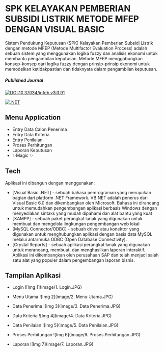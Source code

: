 # SPK KELAYAKAN PEMBERIAN SUBSIDI LISTRIK METODE MFEP DENGAN VISUAL BASIC
Sistem Pendukung Keputusan (SPK) Kelayakan Pemberian Subsidi Listrik dengan metode MFEP (Metode Multifactor Evaluation Process) adalah sebuah sistem yang menggunakan logika fuzzy dan analisis ekonomi untuk membantu pengambilan keputusan. Metode MFEP menggabungkan konsep-konsep dari logika fuzzy dengan prinsip-prinsip ekonomi untuk memodelkan ketidakpastian dan tidaknyata dalam pengambilan keputusan.
##### Published Journal 
[![DOI:10.37034/infeb.v3i3.91](https://zenodo.org/badge/DOI/10.37034/infeb.v3i3.91.svg)](https://doi.org/10.37034/infeb.v3i3.91)

[![.NET](https://img.shields.io/badge/--512BD4?logo=.net&logoColor=ffffff)](https://dotnet.microsoft.com/)

## Menu Application
- Entry Data Calon Penerima
- Entry Data Kriteria
- Entry Penilaian
- Proses Perhitungan
- Laporan Keputusan
- ✨Magic ✨

## Tech
Aplikasi ini dibangun dengan menggunakan:
- [Visual Basic .NET] - sebuah bahasa pemrograman yang merupakan bagian dari platform .NET Framework. VB.NET adalah penerus dari Visual Basic 6.0 dan dikembangkan oleh Microsoft. Bahasa ini dirancang untuk memudahkan pengembangan aplikasi berbasis Windows dengan menyediakan sintaks yang mudah dipahami dan alat bantu yang kuat
- [XAMPP] - sebuah paket perangkat lunak yang digunakan untuk membuat dan mengelola lingkungan pengembangan web lokal
- [MySQL Connector/ODBC] - sebuah driver atau konektor yang digunakan untuk menghubungkan aplikasi dengan basis data MySQL melalui antarmuka ODBC (Open Database Connectivity).
- [Crystal Reports] - sebuah aplikasi perangkat lunak yang digunakan untuk merancang, membuat, dan menghasilkan laporan interaktif. Aplikasi ini dikembangkan oleh perusahaan SAP dan telah menjadi salah satu alat yang populer dalam pengembangan laporan bisnis.



## Tampilan Aplikasi
- Login
![Img 1](image/1. Login.JPG)

- Menu Utama
![Img 2](image/2. Menu Utama.JPG)

- Data Penerima
![Img 3](image/3. Data Penerima.JPG)

- Data Kriteria
![Img 4](image/4. Data Kriteria.JPG)

- Data Penilaian
![Img 5](image/5. Data Penilaian.JPG)

- Proses Perhitungan
![Img 6](image/6. Proses Perhitungan.JPG)

- Laporan
![Img 7](image/7. Laporan.JPG)



